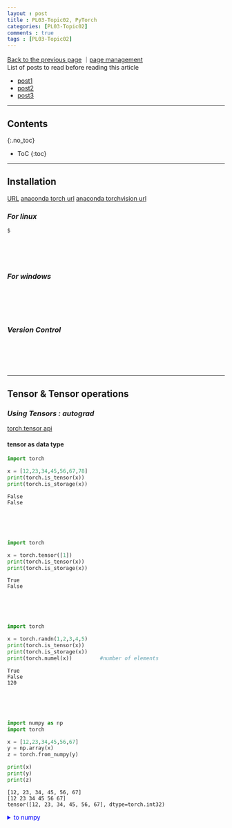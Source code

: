```yaml
---
layout : post
title : PL03-Topic02, PyTorch
categories: [PL03-Topic02]
comments : true
tags : [PL03-Topic02]
---
```

[Back to the previous page](https://userdyk-github.github.io/pl03/PL03-Libraries.html) ｜<a href="https://github.com/userdyk-github/userdyk-github.github.io/blob/master/_posts/PL03/PL03-Topic02/2019-08-13-PL03-Topic02-PyTorch.md" target="_blank">page management</a> <br>
List of posts to read before reading this article
- <a href='https://userdyk-github.github.io/'>post1</a>
- <a href='https://userdyk-github.github.io/'>post2</a>
- <a href='https://userdyk-github.github.io/'>post3</a>

---

## Contents
{:.no_toc}

* ToC
{:toc}

<hr class="division1">

## **Installation**
<a href="https://pytorch.org/get-started/locally/" target="_blank">URL</a>
<a href="https://anaconda.org/pytorch/pytorch">anaconda torch url</a>
<a href="https://anaconda.org/pytorch/torchvision">anaconda torchvision url</a>

### ***For linux***
```bash
$ 
```
<br><br><br>

### ***For windows***
```dos

```
<br><br><br>

### ***Version Control***
```python

```
<br><br><br>


<hr class="division2">

## **Tensor & Tensor operations**

### ***Using Tensors : autograd***
<a href="https://pytorch.org/docs/stable/tensors.html" target="_blank">torch.tensor api</a><br>

#### tensor as data type
```python
import torch

x = [12,23,34,45,56,67,78]
print(torch.is_tensor(x))
print(torch.is_storage(x))
```
```
False
False
```
<br><br><br>
```python
import torch

x = torch.tensor([1])
print(torch.is_tensor(x))
print(torch.is_storage(x))
```
```
True
False
```
<br><br><br>
```python
import torch

x = torch.randn(1,2,3,4,5)
print(torch.is_tensor(x))
print(torch.is_storage(x))
print(torch.numel(x))         #number of elements
```
```
True
False
120
```
<br><br><br>
```python
import numpy as np
import torch

x = [12,23,34,45,56,67]
y = np.array(x)
z = torch.from_numpy(y)

print(x)
print(y)
print(z)
```
```
[12, 23, 34, 45, 56, 67]
[12 23 34 45 56 67]
tensor([12, 23, 34, 45, 56, 67], dtype=torch.int32)
```
<details markdown="1">
<summary class='jb-small' style="color:blue">to numpy</summary>
<hr class='division3'>
```python
import torch

x = torch.tensor([1])
print(x.numpy())
```
```
[1]
```
<hr class='division3'>
</details>
<br><br><br>

#### creating tensor
<br><br><br>
```python
import torch

x = torch.eye(3,3)
print(x)
```
```
tensor([[1., 0., 0.],
        [0., 1., 0.],
        [0., 0., 1.]])
```
<br><br><br>

```python
import torch

x = torch.zeros(4,5)
y = torch.zeros(10)

print(x)
print(y)
```
```
tensor([[0., 0., 0., 0., 0.],
        [0., 0., 0., 0., 0.],
        [0., 0., 0., 0., 0.],
        [0., 0., 0., 0., 0.]])
tensor([0., 0., 0., 0., 0., 0., 0., 0., 0., 0.])
```
<br><br><br>


```python
import torch

x = torch.linspace(2,10,25)
y = torch.logspace(2,10,25)

print(x)
print(y)
```
```
tensor([ 2.0000,  2.3333,  2.6667,  3.0000,  3.3333,  3.6667,  4.0000,  4.3333,
         4.6667,  5.0000,  5.3333,  5.6667,  6.0000,  6.3333,  6.6667,  7.0000,
         7.3333,  7.6667,  8.0000,  8.3333,  8.6667,  9.0000,  9.3333,  9.6667,
        10.0000])
tensor([1.0000e+02, 2.1544e+02, 4.6416e+02, 1.0000e+03, 2.1544e+03, 4.6416e+03,
        1.0000e+04, 2.1544e+04, 4.6416e+04, 1.0000e+05, 2.1544e+05, 4.6416e+05,
        1.0000e+06, 2.1544e+06, 4.6416e+06, 1.0000e+07, 2.1544e+07, 4.6416e+07,
        1.0000e+08, 2.1544e+08, 4.6416e+08, 1.0000e+09, 2.1544e+09, 4.6416e+09,
        1.0000e+10])
```
<br><br><br>
```python
import torch

x = torch.rand(10)        # random numbers 10 from a uniform distribution between 0 and 1
y = torch.rand(4,5)       # random numbers 20 = 4*5 from a uniform distribution between 0 and 1
z = torch.randn(10)       # random numbers 10 from a normal distribution (0,1)
```
```
tensor([0.0329, 0.8617, 0.1021, 0.3931, 0.8998, 0.8649, 0.1870, 0.9334, 0.5804,
        0.9534])
tensor([[0.1078, 0.4410, 0.2292, 0.3280, 0.2127],
        [0.0472, 0.0099, 0.0181, 0.4200, 0.0257],
        [0.6366, 0.9422, 0.1212, 0.1833, 0.1107],
        [0.3173, 0.8371, 0.5419, 0.5221, 0.0068]])
tensor([ 0.2746, -0.8012,  0.7291, -1.0866,  1.3591,  0.3519,  1.3433,  0.1243,
         0.0065,  0.1567])
```
<br><br><br>

```python
import torch

x = torch.randperm(10)      # random permutation
y = torch.arange(10,40,2)   # step size = 2
z = torch.arange(10,40)     # step size = 1
```
```
tensor([8, 6, 0, 4, 9, 7, 5, 3, 1, 2])
tensor([10, 12, 14, 16, 18, 20, 22, 24, 26, 28, 30, 32, 34, 36, 38])
tensor([10, 11, 12, 13, 14, 15, 16, 17, 18, 19, 20, 21, 22, 23, 24, 25, 26, 27,
        28, 29, 30, 31, 32, 33, 34, 35, 36, 37, 38, 39])
```
<br><br><br>

#### indexing & slicing
```python
import torch

x = torch.randn(4,5)


print(x)
print(torch.argmin(x))
print(torch.argmin(x, dim=1))

print(torch.argmax(x))
print(torch.argmax(x, dim=1))
```
```
tensor([[-0.6006,  0.5420, -0.7122,  0.8044,  0.5344],
        [ 0.1702, -0.2696, -0.3626,  0.5435,  0.9020],
        [ 0.5961, -0.7445, -0.3796, -0.6009,  1.2564],
        [ 0.7729, -1.9188, -0.3456,  0.3841, -0.0653]])
tensor(16)
tensor([2, 2, 1, 1])
tensor(14)
tensor([3, 4, 4, 0])
```
<br><br><br>
<a href="http://www.programmersought.com/article/81801261179/;jsessionid=848520548A8855A35D2F4B97F617EE2B" target="_blank">URL</a>
```python
import torch

b = torch.Tensor([[1,2,3],[4,5,6]])
print(b)

index_1 = torch.LongTensor([[0,1],[2,0]])
index_2 = torch.LongTensor([[0,1,1],[0,0,0]])
print(torch.gather(b, dim=1, index=index_1))   # 'dim = 1' means axis-column
print(torch.gather(b, dim=0, index=index_2))   # 'dim = 0' means axis-row
```
<details markdown="1">
<summary class='jb-small' style="color:blue">OUTPUT</summary>
<hr class='division3'>
```
tensor([[1., 2., 3.],
        [4., 5., 6.]])
tensor([[1., 2.],
        [6., 4.]])
tensor([[1., 5., 6.],
        [1., 2., 3.]])
```
<hr class='division3'>
</details>
<br>
```python
import torch

a = torch.randn(4,4)
indices = torch.LongTensor([0,2])

result1 = torch.index_select(a, 0, indices)
result2 = torch.index_select(a, 1, indices)
print("a",a)
print("dim=0(row[0:2]) \n", result1)
print("dim=1(column[0:2]) \n", result2)
```

<details markdown="1">
<summary class='jb-small' style="color:blue">OUTPUT</summary>
<hr class='division3'>
```
a tensor([[-0.9946,  0.9729, -0.9979, -1.1015],
        [-0.7123,  0.1369, -0.3352,  1.5771],
        [ 1.2470,  0.5784, -0.1455,  1.5894],
        [ 0.4785, -0.3342,  0.2051, -0.5731]])
dim=0(row[0:2])
 tensor([[-0.9946,  0.9729, -0.9979, -1.1015],
        [ 1.2470,  0.5784, -0.1455,  1.5894]])
dim=1(column[0:2])
 tensor([[-0.9946, -0.9979],
        [-0.7123, -0.3352],
        [ 1.2470, -0.1455],
        [ 0.4785,  0.2051]])
```
<hr class='division3'>
</details>
<br>
```python
import torch

a = torch.tensor([10, 0, 2, 0, 0])
non_zero = torch.nonzero(a)
print(non_zero)
```
<details markdown="1">
<summary class='jb-small' style="color:blue">OUTPUT</summary>
<hr class='division3'>
```
tensor([[0],
        [2]])
```
<hr class='division3'>
</details>
<br><br><br>

#### reshaping and resizeing
```python
import torch

x = torch.randn(1,4)
p = torch.cat((x,x))
q = torch.cat((x,x),0)
r = torch.cat((x,x,x), 1)


print(x)
print(p)
print(q)
print(r)
```
```
tensor([[ 0.2394, -2.9119,  0.1089,  0.6426]])
tensor([[ 0.2394, -2.9119,  0.1089,  0.6426],
        [ 0.2394, -2.9119,  0.1089,  0.6426]])
tensor([[ 0.2394, -2.9119,  0.1089,  0.6426],
        [ 0.2394, -2.9119,  0.1089,  0.6426]])
tensor([[ 0.2394, -2.9119,  0.1089,  0.6426,  0.2394, -2.9119,  0.1089,  0.6426,
          0.2394, -2.9119,  0.1089,  0.6426]])
```
<br><br><br>
```python
import torch

x = torch.randn(4,4)
p = torch.chunk(x, 2)
q = torch.chunk(x,2,0)
r = torch.chunk(x,2,1)

print(x)
print(p)
print(q)
print(r)
```
```
tensor([[-0.7438, -0.2451,  0.2383,  0.0779],
        [-1.3219, -0.2667,  0.1635,  1.2190],
        [ 1.0349,  0.6819,  0.9239,  0.8569],
        [-2.8974, -0.5763, -0.2475, -0.8700]])
(tensor([[-0.7438, -0.2451,  0.2383,  0.0779],
        [-1.3219, -0.2667,  0.1635,  1.2190]]), tensor([[ 1.0349,  0.6819,  0.9239,  0.8569],
        [-2.8974, -0.5763, -0.2475, -0.8700]]))
(tensor([[-0.7438, -0.2451,  0.2383,  0.0779],
        [-1.3219, -0.2667,  0.1635,  1.2190]]), tensor([[ 1.0349,  0.6819,  0.9239,  0.8569],
        [-2.8974, -0.5763, -0.2475, -0.8700]]))
(tensor([[-0.7438, -0.2451],
        [-1.3219, -0.2667],
        [ 1.0349,  0.6819],
        [-2.8974, -0.5763]]), tensor([[ 0.2383,  0.0779],
        [ 0.1635,  1.2190],
        [ 0.9239,  0.8569],
        [-0.2475, -0.8700]]))
```
<details markdown="1">
<summary class='jb-small' style="color:blue">OUTPUT</summary>
<hr class='division3'>
<hr class='division3'>
</details>
<br><br><br>

```python
import torch

a = torch.tensor([11, 12, 13, 14, 15, 16, 17, 18, 19, 20])
split_2 = torch.split(a,2)
split_3 = torch.split(a,3)
print(split_2)
print(split_3)
```
<details markdown="1">
<summary class='jb-small' style="color:blue">OUTPUT</summary>
<hr class='division3'>
```
(tensor([11, 12]), tensor([13, 14]), tensor([15, 16]), tensor([17, 18]), tensor([19, 20]))
(tensor([11, 12, 13]), tensor([14, 15, 16]), tensor([17, 18, 19]), tensor([20]))
```
<hr class='division3'>
</details>
<br><br><br>


```python
import torch

a = torch.tensor([[-0.9946,  0.9729, -0.9979, -1.1015],
                  [-0.7123,  0.1369, -0.3352,  1.5771],
                  [ 1.2470,  0.5784, -0.1455,  1.5894],
                  [ 0.4785, -0.3342,  0.2051, -0.5731]])

print(a)
print(a.t())
print(a.transpose(1,0))
```
<details markdown="1">
<summary class='jb-small' style="color:blue">OUTPUT</summary>
<hr class='division3'>
```
tensor([[-0.9946,  0.9729, -0.9979, -1.1015],
        [-0.7123,  0.1369, -0.3352,  1.5771],
        [ 1.2470,  0.5784, -0.1455,  1.5894],
        [ 0.4785, -0.3342,  0.2051, -0.5731]])
tensor([[-0.9946, -0.7123,  1.2470,  0.4785],
        [ 0.9729,  0.1369,  0.5784, -0.3342],
        [-0.9979, -0.3352, -0.1455,  0.2051],
        [-1.1015,  1.5771,  1.5894, -0.5731]])
tensor([[-0.9946, -0.7123,  1.2470,  0.4785],
        [ 0.9729,  0.1369,  0.5784, -0.3342],
        [-0.9979, -0.3352, -0.1455,  0.2051],
        [-1.1015,  1.5771,  1.5894, -0.5731]])
```
<hr class='division3'>
</details>
<br><br><br>
```python
import torch

a = torch.tensor([[-0.9946,  0.9729, -0.9979, -1.1015],
                  [-0.7123,  0.1369, -0.3352,  1.5771],
                  [ 1.2470,  0.5784, -0.1455,  1.5894],
                  [ 0.4785, -0.3342,  0.2051, -0.5731]])

print(a)
print(torch.unbind(a,1))    # dim = 1 removing a column
print(torch.unbind(a))      # dim = 0 removing a row
```
<details markdown="1">
<summary class='jb-small' style="color:blue">OUTPUT</summary>
<hr class='division3'>
```
tensor([[-0.9946,  0.9729, -0.9979, -1.1015],
        [-0.7123,  0.1369, -0.3352,  1.5771],
        [ 1.2470,  0.5784, -0.1455,  1.5894],
        [ 0.4785, -0.3342,  0.2051, -0.5731]])
(tensor([-0.9946, -0.7123,  1.2470,  0.4785]), tensor([ 0.9729,  0.1369,  0.5784, -0.3342]), tensor([-0.9979, -0.3352, -0.1455,  0.2051]), tensor([-1.1015,  1.5771,  1.5894, -0.5731]))
(tensor([-0.9946,  0.9729, -0.9979, -1.1015]), tensor([-0.7123,  0.1369, -0.3352,  1.5771]), tensor([ 1.2470,  0.5784, -0.1455,  1.5894]), tensor([ 0.4785, -0.3342,  0.2051, -0.5731]))
```
<hr class='division3'>
</details>

<br><br><br>

#### mathematical functions
```python
import torch

a = torch.tensor([[-0.9946,  0.9729, -0.9979, -1.1015],
                  [-0.7123,  0.1369, -0.3352,  1.5771],
                  [ 1.2470,  0.5784, -0.1455,  1.5894],
                  [ 0.4785, -0.3342,  0.2051, -0.5731]])

print("a\n", a)
print("add\n", torch.add(a,100))
print("mul\n", torch.mul(a,100))
print("ceil\n", torch.ceil(a))
print("floor\n", torch.floor(a))
print("clamp\n", torch.clamp(a, min=-0.8, max=0.8))
print("exp\n", torch.exp(a))
print("frac\n", torch.frac(a))
print("log\n", torch.log(a))
print("pow\n", torch.pow(a,2))
print("sigmoid\n", torch.sigmoid(a))
print("sqrt\n", torch.sqrt(a))
```
```
a
 tensor([[-0.9946,  0.9729, -0.9979, -1.1015],
        [-0.7123,  0.1369, -0.3352,  1.5771],
        [ 1.2470,  0.5784, -0.1455,  1.5894],
        [ 0.4785, -0.3342,  0.2051, -0.5731]])
add
 tensor([[ 99.0054, 100.9729,  99.0021,  98.8985],
        [ 99.2877, 100.1369,  99.6648, 101.5771],
        [101.2470, 100.5784,  99.8545, 101.5894],
        [100.4785,  99.6658, 100.2051,  99.4269]])
mul
 tensor([[ -99.4600,   97.2900,  -99.7900, -110.1500],
        [ -71.2300,   13.6900,  -33.5200,  157.7100],
        [ 124.7000,   57.8400,  -14.5500,  158.9400],
        [  47.8500,  -33.4200,   20.5100,  -57.3100]])
ceil
 tensor([[-0.,  1., -0., -1.],
        [-0.,  1., -0.,  2.],
        [ 2.,  1., -0.,  2.],
        [ 1., -0.,  1., -0.]])
floor
 tensor([[-1.,  0., -1., -2.],
        [-1.,  0., -1.,  1.],
        [ 1.,  0., -1.,  1.],
        [ 0., -1.,  0., -1.]])
clamp
 tensor([[-0.8000,  0.8000, -0.8000, -0.8000],
        [-0.7123,  0.1369, -0.3352,  0.8000],
        [ 0.8000,  0.5784, -0.1455,  0.8000],
        [ 0.4785, -0.3342,  0.2051, -0.5731]])
exp
 tensor([[0.3699, 2.6456, 0.3687, 0.3324],
        [0.4905, 1.1467, 0.7152, 4.8409],
        [3.4799, 1.7832, 0.8646, 4.9008],
        [1.6137, 0.7159, 1.2276, 0.5638]])
frac
 tensor([[-0.9946,  0.9729, -0.9979, -0.1015],
        [-0.7123,  0.1369, -0.3352,  0.5771],
        [ 0.2470,  0.5784, -0.1455,  0.5894],
        [ 0.4785, -0.3342,  0.2051, -0.5731]])
log
 tensor([[    nan, -0.0275,     nan,     nan],
        [    nan, -1.9885,     nan,  0.4556],
        [ 0.2207, -0.5475,     nan,  0.4634],
        [-0.7371,     nan, -1.5843,     nan]])
pow
 tensor([[0.9892, 0.9465, 0.9958, 1.2133],
        [0.5074, 0.0187, 0.1124, 2.4872],
        [1.5550, 0.3345, 0.0212, 2.5262],
        [0.2290, 0.1117, 0.0421, 0.3284]])
sigmoid
 tensor([[0.2700, 0.7257, 0.2694, 0.2495],
        [0.3291, 0.5342, 0.4170, 0.8288],
        [0.7768, 0.6407, 0.4637, 0.8305],
        [0.6174, 0.4172, 0.5511, 0.3605]])
sqrt
 tensor([[   nan, 0.9864,    nan,    nan],
        [   nan, 0.3700,    nan, 1.2558],
        [1.1167, 0.7605,    nan, 1.2607],
        [0.6917,    nan, 0.4529,    nan]])
```
<br><br><br>

#### gradient 
<a href="https://towardsdatascience.com/pytorch-autograd-understanding-the-heart-of-pytorchs-magic-2686cd94ec95" target="_blank">URL</a>,
<a href="https://stackoverflow.com/questions/43451125/pytorch-what-are-the-gradient-arguments" target="_blank">URL</a>

```python
import torch

x = torch.tensor([1.])
print(x.requires_grad)
```
```
False
```
```python
import torch

x = torch.tensor([1.])
x.requires_grad_(True)
print(x.requires_grad)
```

<br><br><br>
```python
import torch

x = torch.tensor([1], dtype=torch.float, requires_grad=True)
print(x.requires_grad)

print(x.detach().requires_grad)  # not in-place
print(x.requires_grad)

print(x.detach_().requires_grad) # in-place
print(x.requires_grad)
```
```
True

False
True

False
False
```




<br><br><br>

```python
import torch

# Creating the graph
x = torch.tensor(1.0, requires_grad = True)
y = torch.tensor(2.0)
z = x * y

# Displaying
for i, name in zip([x, y, z], "xyz"):
    print(f"{name}\n\
    data: {i.data}\n\
    requires_grad: {i.requires_grad}\n\
    grad: {i.grad}\n\
    grad_fn: {i.grad_fn}\n\
    is_leaf: {i.is_leaf}\n")
```
```
x
    data: 1.0
    requires_grad: True
    grad: None
    grad_fn: None
    is_leaf: True

y
    data: 2.0
    requires_grad: False
    grad: None
    grad_fn: None
    is_leaf: True

z
    data: 2.0
    requires_grad: True
    grad: None
    grad_fn: <MulBackward0 object at 0x7fcae8e33748>
    is_leaf: False
```
<br><br><br>
```python
import torch

# Creating the graph
x = torch.tensor(1.0, requires_grad = True); print(x.requires_grad) # True
y = x * 2;                                   print(y.requires_grad) # True

# Check if tracking is enabled
with torch.no_grad():      
    y = x * 2
    print(y.requires_grad) #False
```
```
True
True
False
```
<br><br><br>
```python
import torch

# Creating the graph
x = torch.tensor(1.0, requires_grad = True)
z = x ** 3

#Computes the gradient
z.backward();       print(x.grad.data) #Prints '3' which is dz/dx 
```
```
tensor(3.)
```

<br><br><br>


---


### ***GPU control : cuda***
```python
import torch
 
#  Returns a bool indicating if CUDA is currently available.
torch.cuda.is_available()
#  True
 
#  Returns the index of a currently selected device.
torch.cuda.current_device()
#  0
 
#  Returns the number of GPUs available.
torch.cuda.device_count()
#  1
 
#  Gets the name of a device.
torch.cuda.get_device_name(0)
#  'GeForce GTX 1060'
 
#  Context-manager that changes the selected device.
#  device (torch.device or int) – device index to select. 
torch.cuda.device(0)
```
```python
import torch
 
# Default CUDA device
cuda = torch.device('cuda')
 
# allocates a tensor on default GPU
a = torch.tensor([1., 2.], device=cuda)
 
# transfers a tensor from 'C'PU to 'G'PU
b = torch.tensor([1., 2.]).cuda()
 
# Same with .cuda()
b2 = torch.tensor([1., 2.]).to(device=cuda)
```
<br><br><br>
<hr class="division2">

## **Probability Distributions**

### ***Sampling Tensors***

```python
import torch

torch.manual_seed(1234)
a = torch.randn(4,4)
print(a)
```
```
tensor([[-0.1117, -0.4966,  0.1631, -0.8817],
        [ 0.0539,  0.6684, -0.0597, -0.4675],
        [-0.2153,  0.8840, -0.7584, -0.3689],
        [-0.3424, -1.4020,  0.3206, -1.0219]])
```
<br><br><br>

#### uniform
```python
import torch

torch.manual_seed(1234)
a = torch.Tensor(4,4)
print(a.uniform_(0,1))
```
```
tensor([[0.0290, 0.4019, 0.2598, 0.3666],
        [0.0583, 0.7006, 0.0518, 0.4681],
        [0.6738, 0.3315, 0.7837, 0.5631],
        [0.7749, 0.8208, 0.2793, 0.6817]])
```
<br><br><br>

#### bernoulli
```python
import torch

torch.manual_seed(1234)
a = torch.Tensor(4,4)
b = torch.bernoulli(a.uniform_(0,1))

print(b)
```
```
tensor([[0., 0., 1., 0.],
        [0., 1., 0., 0.],
        [0., 0., 1., 1.],
        [0., 1., 0., 1.]])
```
<br><br><br>

#### multinomial
```python
import torch

a = torch.Tensor([10,10,13,10,34,45,65,67,87,89,87,34])
b1 = torch.multinomial(a,3)
b2 = torch.multinomial(a,5, replacement=True)

print(b1, b2)
```
```
tensor([1, 6, 7]) tensor([7, 9, 9, 4, 8])
```
<br><br><br>

#### normal
```python
import torch

a1 = torch.normal(mean = torch.arange(1., 11.)
                  ,std = torch.arange(1, 0, -0.1))
a2 = torch.normal(mean = 0.5,
                  std = torch.arange(1., 6.))
a3 = torch.normal(mean = 0.5,
                  std = torch.arange(0.2, 0.6))

print(a1)
print(a2)
print(a3)
```
```
tensor([-0.1867,  1.0083,  2.6983,  3.6359,  5.4243,  5.0426,  7.3969,  8.1270,
         9.1576,  9.8825])
tensor([0.4635, 3.9725, 0.6453, 3.5979, 5.8550])
tensor([0.7702])
```
<br><br><br>

---


### ***Variable Tensors***

```python
from torch.autograd import Variable
import torch

a = torch.ones(2,2)

print(Variable(a))
print(Variable(a ,requires_grad=True))
```
```
tensor([[1., 1.],
        [1., 1.]])
tensor([[1., 1.],
        [1., 1.]], requires_grad=True)
```

<br><br><br>

```python

```
<details markdown="1">
<summary class='jb-small' style="color:blue">OUTPUT</summary>
<hr class='division3'>
<hr class='division3'>
</details>
<br><br><br>

---


### ***Basic Statistics***
#### mean
```python
import torch

torch.manual_seed(1234)
x = torch.randn(4,6)

print(x)
print(torch.mean(x))
print(torch.mean(x, dim=0))
print(torch.mean(x, dim=1))
```
```
tensor([[-0.1117, -0.4966,  0.1631, -0.8817,  0.0539,  0.6684],
        [-0.0597, -0.4675,  0.6369, -0.7141, -1.0831, -0.5547],
        [ 0.9717, -0.5150,  1.4255,  0.7987, -2.5273,  1.4778],
        [-0.1696, -0.9919, -1.4569,  0.2563, -0.4030,  0.4195]])
        
tensor(-0.1484)
tensor([ 0.1577, -0.6177,  0.1922, -0.1352, -0.9899,  0.5027])
tensor([-0.1008, -0.3737,  0.2719, -0.3909])
```
<details markdown="1">
<summary class='jb-small' style="color:blue">OUTPUT</summary>
<hr class='division3'>
<hr class='division3'>
</details>
<br><br><br>

#### median
```python
import torch

torch.manual_seed(1234)
x = torch.randn(4,6)

print(x)
print(torch.median(x))
print(torch.median(x, dim=0))
print(torch.median(x, dim=1))
```
```
tensor([[-0.1117, -0.4966,  0.1631, -0.8817,  0.0539,  0.6684],
        [-0.0597, -0.4675,  0.6369, -0.7141, -1.0831, -0.5547],
        [ 0.9717, -0.5150,  1.4255,  0.7987, -2.5273,  1.4778],
        [-0.1696, -0.9919, -1.4569,  0.2563, -0.4030,  0.4195]])
        
tensor(-0.1696)
torch.return_types.median(
values=tensor([-0.1117, -0.5150,  0.1631, -0.7141, -1.0831,  0.4195]),
indices=tensor([0, 2, 0, 1, 1, 3]))
torch.return_types.median(
values=tensor([-0.1117, -0.5547,  0.7987, -0.4030]),
indices=tensor([0, 5, 3, 4]))
```
<br><br><br>

#### mode
```python
import torch

torch.manual_seed(1234)
x = torch.randn(4,6)

print(x)
print(torch.mode(x))
print(torch.mode(x, dim=0))
print(torch.mode(x, dim=1))
```
```
tensor([[-0.1117, -0.4966,  0.1631, -0.8817,  0.0539,  0.6684],
        [-0.0597, -0.4675,  0.6369, -0.7141, -1.0831, -0.5547],
        [ 0.9717, -0.5150,  1.4255,  0.7987, -2.5273,  1.4778],
        [-0.1696, -0.9919, -1.4569,  0.2563, -0.4030,  0.4195]])
        
torch.return_types.mode(
values=tensor([-0.8817, -1.0831, -2.5273, -1.4569]),
indices=tensor([3, 4, 4, 2]))
torch.return_types.mode(
values=tensor([-0.1696, -0.9919, -1.4569, -0.8817, -2.5273, -0.5547]),
indices=tensor([3, 3, 3, 0, 2, 1]))
torch.return_types.mode(
values=tensor([-0.8817, -1.0831, -2.5273, -1.4569]),
indices=tensor([3, 4, 4, 2]))
```
<br><br><br>

#### standard deviation
```python
import torch

torch.manual_seed(1234)
x = torch.randn(4,6)

print(x)
print(torch.std(x))
print(torch.std(x, dim=0))
print(torch.std(x, dim=1))
```
```
tensor([[-0.1117, -0.4966,  0.1631, -0.8817,  0.0539,  0.6684],
        [-0.0597, -0.4675,  0.6369, -0.7141, -1.0831, -0.5547],
        [ 0.9717, -0.5150,  1.4255,  0.7987, -2.5273,  1.4778],
        [-0.1696, -0.9919, -1.4569,  0.2563, -0.4030,  0.4195]])
tensor(0.9230)
tensor([0.5445, 0.2502, 1.2165, 0.7995, 1.1264, 0.8373])
tensor([0.5388, 0.5968, 1.5497, 0.7242])
```
<br><br><br>

#### variance
```python
import torch

torch.manual_seed(1234)
x = torch.randn(4,6)

print(x)
print(torch.var(x))
print(torch.var(x, dim=0))
print(torch.var(x, dim=1))
```
```
tensor([[-0.1117, -0.4966,  0.1631, -0.8817,  0.0539,  0.6684],
        [-0.0597, -0.4675,  0.6369, -0.7141, -1.0831, -0.5547],
        [ 0.9717, -0.5150,  1.4255,  0.7987, -2.5273,  1.4778],
        [-0.1696, -0.9919, -1.4569,  0.2563, -0.4030,  0.4195]])
tensor(0.8519)
tensor([0.2965, 0.0626, 1.4798, 0.6393, 1.2688, 0.7011])
tensor([0.2903, 0.3561, 2.4014, 0.5245])
```
<br><br><br>

---


### ***Gradient Computation***

```python
import torch

def forward(x):
    return x*w

def loss(x,y):
    y_pred = forward(x)
    return (y_pred - y)*(y_pred - y)

x_data = [11., 22., 33.]
y_data = [21., 14., 64.]

w = torch.tensor([1.], requires_grad=True)

# training loop
for epoch in range(10):
    for x_val, y_val in zip(x_data, y_data):
        l = loss(x_val, y_val)
        l.backward();                         print("weight_grad : ", x_val,y_val,w.grad.data[0])
        w.data = w.data - 0.001*w.grad.data;  w.grad.data.zero_(); print("progess : ", epoch, l.data[0])
```
```
weight_grad :  11.0 21.0 tensor(-220.)
progess :  0 tensor(100.)
weight_grad :  22.0 14.0 tensor(564.9600)
progess :  0 tensor(164.8656)
weight_grad :  33.0 64.0 tensor(-2797.3230)
progess :  0 tensor(1796.3765)
weight_grad :  11.0 21.0 tensor(373.4719)
progess :  1 tensor(288.1844)
weight_grad :  22.0 14.0 tensor(2364.3669)
progess :  1 tensor(2887.5159)
weight_grad :  33.0 64.0 tensor(-2667.7661)
progess :  1 tensor(1633.8330)
weight_grad :  11.0 21.0 tensor(356.5143)
progess :  2 tensor(262.6084)
weight_grad :  22.0 14.0 tensor(2312.9514)
progess :  2 tensor(2763.2976)
weight_grad :  33.0 64.0 tensor(-2671.4675)
progess :  2 tensor(1638.3698)
weight_grad :  11.0 21.0 tensor(356.9987)
progess :  3 tensor(263.3225)
weight_grad :  22.0 14.0 tensor(2314.4204)
progess :  3 tensor(2766.8088)
weight_grad :  33.0 64.0 tensor(-2671.3621)
progess :  3 tensor(1638.2404)
weight_grad :  11.0 21.0 tensor(356.9850)
progess :  4 tensor(263.3022)
weight_grad :  22.0 14.0 tensor(2314.3782)
progess :  4 tensor(2766.7078)
weight_grad :  33.0 64.0 tensor(-2671.3647)
progess :  4 tensor(1638.2438)
weight_grad :  11.0 21.0 tensor(356.9853)
progess :  5 tensor(263.3027)
weight_grad :  22.0 14.0 tensor(2314.3794)
progess :  5 tensor(2766.7109)
weight_grad :  33.0 64.0 tensor(-2671.3647)
progess :  5 tensor(1638.2438)
weight_grad :  11.0 21.0 tensor(356.9853)
progess :  6 tensor(263.3027)
weight_grad :  22.0 14.0 tensor(2314.3794)
progess :  6 tensor(2766.7109)
weight_grad :  33.0 64.0 tensor(-2671.3647)
progess :  6 tensor(1638.2438)
weight_grad :  11.0 21.0 tensor(356.9853)
progess :  7 tensor(263.3027)
weight_grad :  22.0 14.0 tensor(2314.3794)
progess :  7 tensor(2766.7109)
weight_grad :  33.0 64.0 tensor(-2671.3647)
progess :  7 tensor(1638.2438)
weight_grad :  11.0 21.0 tensor(356.9853)
progess :  8 tensor(263.3027)
weight_grad :  22.0 14.0 tensor(2314.3794)
progess :  8 tensor(2766.7109)
weight_grad :  33.0 64.0 tensor(-2671.3647)
progess :  8 tensor(1638.2438)
weight_grad :  11.0 21.0 tensor(356.9853)
progess :  9 tensor(263.3027)
weight_grad :  22.0 14.0 tensor(2314.3794)
progess :  9 tensor(2766.7109)
weight_grad :  33.0 64.0 tensor(-2671.3647)
progess :  9 tensor(1638.2438)
```
<details markdown="1">
<summary class='jb-small' style="color:blue">OUTPUT</summary>
<hr class='division3'>
<hr class='division3'>
</details>
<br><br><br>

---


### ***Tensor Operations***

```python
```

<details markdown="1">
<summary class='jb-small' style="color:blue">OUTPUT</summary>
<hr class='division3'>
<hr class='division3'>
</details>
<br><br><br>

---


### ***Distributions***
<a href="https://pytorch.org/docs/stable/distributions.html" target="_blank">URL</a>
```python
```

<details markdown="1">
<summary class='jb-small' style="color:blue">OUTPUT</summary>
<hr class='division3'>
<hr class='division3'>
</details>
<br><br><br>


<hr class="division2">

## **CNN and RNN**

### ***Setting Up a Loss Function***

```python
```

<details markdown="1">
<summary class='jb-small' style="color:blue">OUTPUT</summary>
<hr class='division3'>
<hr class='division3'>
</details>
<br><br><br>

---


### ***Estimating the Derivative of the Loss Function***

```python
```

<details markdown="1">
<summary class='jb-small' style="color:blue">OUTPUT</summary>
<hr class='division3'>
<hr class='division3'>
</details>
<br><br><br>

---


### ***Fine-Tuning a Model***

```python
```

<details markdown="1">
<summary class='jb-small' style="color:blue">OUTPUT</summary>
<hr class='division3'>
<hr class='division3'>
</details>
<br><br><br>

---


### ***Selecting an Optimization Function***

```python
```

<details markdown="1">
<summary class='jb-small' style="color:blue">OUTPUT</summary>
<hr class='division3'>
<hr class='division3'>
</details>
<br><br><br>

---


### ***Further Optimizing the Function***

```python
```

<details markdown="1">
<summary class='jb-small' style="color:blue">OUTPUT</summary>
<hr class='division3'>
<hr class='division3'>
</details>
<br><br><br>

---


### ***Implementing a Convolutional Neural Network (CNN)***

```python
```

<details markdown="1">
<summary class='jb-small' style="color:blue">OUTPUT</summary>
<hr class='division3'>
<hr class='division3'>
</details>
<br><br><br>

---


### ***Reloading a Model***

```python
```

<details markdown="1">
<summary class='jb-small' style="color:blue">OUTPUT</summary>
<hr class='division3'>
<hr class='division3'>
</details>
<br><br><br>

---


### ***Implementing a Recurrent Neural Network (RNN)***

```python
```

<details markdown="1">
<summary class='jb-small' style="color:blue">OUTPUT</summary>
<hr class='division3'>
<hr class='division3'>
</details>
<br><br><br>

---


### ***Implementing a RNN for Regression Problems***

```python
```

<details markdown="1">
<summary class='jb-small' style="color:blue">OUTPUT</summary>
<hr class='division3'>
<hr class='division3'>
</details>
<br><br><br>

---


### ***Using PyTorch Built-in Functions***

```python
```

<details markdown="1">
<summary class='jb-small' style="color:blue">OUTPUT</summary>
<hr class='division3'>
<hr class='division3'>
</details>
<br><br><br>

---


### ***Working with Autoencoders***

```python
```

<details markdown="1">
<summary class='jb-small' style="color:blue">OUTPUT</summary>
<hr class='division3'>
<hr class='division3'>
</details>
<br><br><br>

---


### ***Fine-Tuning Results Using Autoencoder***

```python
```

<details markdown="1">
<summary class='jb-small' style="color:blue">OUTPUT</summary>
<hr class='division3'>
<hr class='division3'>
</details>
<br><br><br>

---


### ***Visualizing the Encoded Data in a 3D Plot***

```python
```

<details markdown="1">
<summary class='jb-small' style="color:blue">OUTPUT</summary>
<hr class='division3'>
<hr class='division3'>
</details>
<br><br><br>

---


### ***Restricting Model Overfitting***

```python
```

<details markdown="1">
<summary class='jb-small' style="color:blue">OUTPUT</summary>
<hr class='division3'>
<hr class='division3'>
</details>
<br><br><br>

---


### ***Visualizing the Model Overfit***

```python
```

<details markdown="1">
<summary class='jb-small' style="color:blue">OUTPUT</summary>
<hr class='division3'>
<hr class='division3'>
</details>
<br><br><br>

---


### ***Initializing Weights in the Dropout Rate***

```python
```

<details markdown="1">
<summary class='jb-small' style="color:blue">OUTPUT</summary>
<hr class='division3'>
<hr class='division3'>
</details>
<br><br><br>

---


### ***Adding Math Operations***

```python
```

<details markdown="1">
<summary class='jb-small' style="color:blue">OUTPUT</summary>
<hr class='division3'>
<hr class='division3'>
</details>
<br><br><br>

---


### ***Embedding Layers in RNN***

```python
```

<details markdown="1">
<summary class='jb-small' style="color:blue">OUTPUT</summary>
<hr class='division3'>
<hr class='division3'>
</details>
<br><br><br>

---


<hr class="division2">

## **Neural Networks**

### ***Working with Activation Functions***

```python
```

<details markdown="1">
<summary class='jb-small' style="color:blue">OUTPUT</summary>
<hr class='division3'>
<hr class='division3'>
</details>
<br><br><br>

---


### ***Visualizing the Shape of Activation Functions***

```python
```

<details markdown="1">
<summary class='jb-small' style="color:blue">OUTPUT</summary>
<hr class='division3'>
<hr class='division3'>
</details>
<br><br><br>

---


### ***Basic Neural Network Model***

```python
```

<details markdown="1">
<summary class='jb-small' style="color:blue">OUTPUT</summary>
<hr class='division3'>
<hr class='division3'>
</details>
<br><br><br>

---


### ***Tensor Differentiation***

```python
```

<details markdown="1">
<summary class='jb-small' style="color:blue">OUTPUT</summary>
<hr class='division3'>
<hr class='division3'>
</details>
<br><br><br>

---


<hr class="division2">

## **Supervised Learning**

### ***Data Preparation for the Supervised Model***

```python
```

<details markdown="1">
<summary class='jb-small' style="color:blue">OUTPUT</summary>
<hr class='division3'>
<hr class='division3'>
</details>
<br><br><br>

---


### ***Forward and Backward Propagation***

```python
```

<details markdown="1">
<summary class='jb-small' style="color:blue">OUTPUT</summary>
<hr class='division3'>
<hr class='division3'>
</details>
<br><br><br>

---


### ***Optimization and Gradient Computation***

```python
```

<details markdown="1">
<summary class='jb-small' style="color:blue">OUTPUT</summary>
<hr class='division3'>
<hr class='division3'>
</details>
<br><br><br>

---


### ***Viewing Predictions***

```python
```

<details markdown="1">
<summary class='jb-small' style="color:blue">OUTPUT</summary>
<hr class='division3'>
<hr class='division3'>
</details>
<br><br><br>

---


### ***Supervised Model Logistic Regression***

```python
```

<details markdown="1">
<summary class='jb-small' style="color:blue">OUTPUT</summary>
<hr class='division3'>
<hr class='division3'>
</details>
<br><br><br>

---


<hr class="division2">

## **Fine-Tuning Deep Learning Models**

### ***Building Sequential Neural Networks***

```python
```

<details markdown="1">
<summary class='jb-small' style="color:blue">OUTPUT</summary>
<hr class='division3'>
<hr class='division3'>
</details>
<br><br><br>

---


### ***Deciding the Batch Size***

```python
```

<details markdown="1">
<summary class='jb-small' style="color:blue">OUTPUT</summary>
<hr class='division3'>
<hr class='division3'>
</details>
<br><br><br>

---


### ***Deciding the Learning Rate***

```python
```

<details markdown="1">
<summary class='jb-small' style="color:blue">OUTPUT</summary>
<hr class='division3'>
<hr class='division3'>
</details>
<br><br><br>

---


### ***Performing Parallel Training***

```python
```

<details markdown="1">
<summary class='jb-small' style="color:blue">OUTPUT</summary>
<hr class='division3'>
<hr class='division3'>
</details>
<br><br><br>

---


<hr class="division2">

## **Natural Language Processing**

### ***Word Embedding***

```python
```

<details markdown="1">
<summary class='jb-small' style="color:blue">OUTPUT</summary>
<hr class='division3'>
<hr class='division3'>
</details>
<br><br><br>

---


### ***CBOW Model in PyTorch***

```python
```

<details markdown="1">
<summary class='jb-small' style="color:blue">OUTPUT</summary>
<hr class='division3'>
<hr class='division3'>
</details>
<br><br><br>

---


### ***LSTM Model***

```python
```

<details markdown="1">
<summary class='jb-small' style="color:blue">OUTPUT</summary>
<hr class='division3'>
<hr class='division3'>
</details>
<br><br><br>

---


<hr class="division1">

List of posts followed by this article
- [post1](https://userdyk-github.github.io/)
- <a href='https://userdyk-github.github.io/'>post2</a>
- <a href='https://userdyk-github.github.io/'>post3</a>

---

Reference
- Pradeepta Mishra, PyTorch Recipes, 2019
- <a href='https://wikidocs.net/book/2788' target="_blank">wikidocs, pytorch</a>
- <a href='https://www.youtube.com/watch?v=7eldOrjQVi0&list=PLQ28Nx3M4JrhkqBVIXg-i5_CVVoS1UzAv' target="_blank">youtube</a>
- <a href='https://github.com/deeplearningzerotoall/PyTorch' target="_blank">github</a>
- <a href="http://www.gisdeveloper.co.kr/?p=8392">PyTorch의 Tensor 연산 퀵 레퍼런스</a>

---




